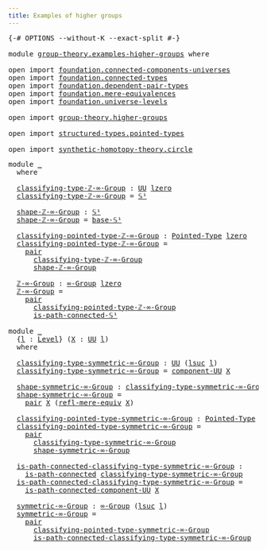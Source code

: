 ```yaml
---
title: Examples of higher groups
---
```


<pre class="Agda"><a id="51" class="Symbol">{-#</a> <a id="55" class="Keyword">OPTIONS</a> <a id="63" class="Pragma">--without-K</a> <a id="75" class="Pragma">--exact-split</a> <a id="89" class="Symbol">#-}</a>

<a id="94" class="Keyword">module</a> <a id="101" href="group-theory.examples-higher-groups.html" class="Module">group-theory.examples-higher-groups</a> <a id="137" class="Keyword">where</a>

<a id="144" class="Keyword">open</a> <a id="149" class="Keyword">import</a> <a id="156" href="foundation.connected-components-universes.html" class="Module">foundation.connected-components-universes</a>
<a id="198" class="Keyword">open</a> <a id="203" class="Keyword">import</a> <a id="210" href="foundation.connected-types.html" class="Module">foundation.connected-types</a>
<a id="237" class="Keyword">open</a> <a id="242" class="Keyword">import</a> <a id="249" href="foundation.dependent-pair-types.html" class="Module">foundation.dependent-pair-types</a>
<a id="281" class="Keyword">open</a> <a id="286" class="Keyword">import</a> <a id="293" href="foundation.mere-equivalences.html" class="Module">foundation.mere-equivalences</a>
<a id="322" class="Keyword">open</a> <a id="327" class="Keyword">import</a> <a id="334" href="foundation.universe-levels.html" class="Module">foundation.universe-levels</a>

<a id="362" class="Keyword">open</a> <a id="367" class="Keyword">import</a> <a id="374" href="group-theory.higher-groups.html" class="Module">group-theory.higher-groups</a>

<a id="402" class="Keyword">open</a> <a id="407" class="Keyword">import</a> <a id="414" href="structured-types.pointed-types.html" class="Module">structured-types.pointed-types</a>

<a id="446" class="Keyword">open</a> <a id="451" class="Keyword">import</a> <a id="458" href="synthetic-homotopy-theory.circle.html" class="Module">synthetic-homotopy-theory.circle</a>
</pre>
<pre class="Agda"><a id="504" class="Keyword">module</a> <a id="511" href="group-theory.examples-higher-groups.html#511" class="Module">_</a>
  <a id="515" class="Keyword">where</a>

  <a id="524" href="group-theory.examples-higher-groups.html#524" class="Function">classifying-type-ℤ-∞-Group</a> <a id="551" class="Symbol">:</a> <a id="553" href="foundation-core.universe-levels.html#235" class="Primitive">UU</a> <a id="556" href="Agda.Primitive.html#764" class="Primitive">lzero</a>
  <a id="564" href="group-theory.examples-higher-groups.html#524" class="Function">classifying-type-ℤ-∞-Group</a> <a id="591" class="Symbol">=</a> <a id="593" href="synthetic-homotopy-theory.circle.html#12148" class="Postulate">𝕊¹</a>

  <a id="599" href="group-theory.examples-higher-groups.html#599" class="Function">shape-ℤ-∞-Group</a> <a id="615" class="Symbol">:</a> <a id="617" href="synthetic-homotopy-theory.circle.html#12148" class="Postulate">𝕊¹</a>
  <a id="622" href="group-theory.examples-higher-groups.html#599" class="Function">shape-ℤ-∞-Group</a> <a id="638" class="Symbol">=</a> <a id="640" href="synthetic-homotopy-theory.circle.html#12173" class="Postulate">base-𝕊¹</a>

  <a id="651" href="group-theory.examples-higher-groups.html#651" class="Function">classifying-pointed-type-ℤ-∞-Group</a> <a id="686" class="Symbol">:</a> <a id="688" href="structured-types.pointed-types.html#383" class="Function">Pointed-Type</a> <a id="701" href="Agda.Primitive.html#764" class="Primitive">lzero</a>
  <a id="709" href="group-theory.examples-higher-groups.html#651" class="Function">classifying-pointed-type-ℤ-∞-Group</a> <a id="744" class="Symbol">=</a>
    <a id="750" href="foundation-core.dependent-pair-types.html#588" class="InductiveConstructor">pair</a>
      <a id="761" href="group-theory.examples-higher-groups.html#524" class="Function">classifying-type-ℤ-∞-Group</a>
      <a id="794" href="group-theory.examples-higher-groups.html#599" class="Function">shape-ℤ-∞-Group</a>

  <a id="813" href="group-theory.examples-higher-groups.html#813" class="Function">ℤ-∞-Group</a> <a id="823" class="Symbol">:</a> <a id="825" href="group-theory.higher-groups.html#1633" class="Function">∞-Group</a> <a id="833" href="Agda.Primitive.html#764" class="Primitive">lzero</a>
  <a id="841" href="group-theory.examples-higher-groups.html#813" class="Function">ℤ-∞-Group</a> <a id="851" class="Symbol">=</a>
    <a id="857" href="foundation-core.dependent-pair-types.html#588" class="InductiveConstructor">pair</a>
      <a id="868" href="group-theory.examples-higher-groups.html#651" class="Function">classifying-pointed-type-ℤ-∞-Group</a>
      <a id="909" href="synthetic-homotopy-theory.circle.html#16932" class="Function">is-path-connected-𝕊¹</a>

<a id="931" class="Keyword">module</a> <a id="938" href="group-theory.examples-higher-groups.html#938" class="Module">_</a>
  <a id="942" class="Symbol">{</a><a id="943" href="group-theory.examples-higher-groups.html#943" class="Bound">l</a> <a id="945" class="Symbol">:</a> <a id="947" href="Agda.Primitive.html#597" class="Postulate">Level</a><a id="952" class="Symbol">}</a> <a id="954" class="Symbol">(</a><a id="955" href="group-theory.examples-higher-groups.html#955" class="Bound">X</a> <a id="957" class="Symbol">:</a> <a id="959" href="foundation-core.universe-levels.html#235" class="Primitive">UU</a> <a id="962" href="group-theory.examples-higher-groups.html#943" class="Bound">l</a><a id="963" class="Symbol">)</a>
  <a id="967" class="Keyword">where</a>

  <a id="976" href="group-theory.examples-higher-groups.html#976" class="Function">classifying-type-symmetric-∞-Group</a> <a id="1011" class="Symbol">:</a> <a id="1013" href="foundation-core.universe-levels.html#235" class="Primitive">UU</a> <a id="1016" class="Symbol">(</a><a id="1017" href="Agda.Primitive.html#780" class="Primitive">lsuc</a> <a id="1022" href="group-theory.examples-higher-groups.html#943" class="Bound">l</a><a id="1023" class="Symbol">)</a>
  <a id="1027" href="group-theory.examples-higher-groups.html#976" class="Function">classifying-type-symmetric-∞-Group</a> <a id="1062" class="Symbol">=</a> <a id="1064" href="foundation.connected-components-universes.html#2320" class="Function">component-UU</a> <a id="1077" href="group-theory.examples-higher-groups.html#955" class="Bound">X</a>

  <a id="1082" href="group-theory.examples-higher-groups.html#1082" class="Function">shape-symmetric-∞-Group</a> <a id="1106" class="Symbol">:</a> <a id="1108" href="group-theory.examples-higher-groups.html#976" class="Function">classifying-type-symmetric-∞-Group</a>
  <a id="1145" href="group-theory.examples-higher-groups.html#1082" class="Function">shape-symmetric-∞-Group</a> <a id="1169" class="Symbol">=</a>
    <a id="1175" href="foundation-core.dependent-pair-types.html#588" class="InductiveConstructor">pair</a> <a id="1180" href="group-theory.examples-higher-groups.html#955" class="Bound">X</a> <a id="1182" class="Symbol">(</a><a id="1183" href="foundation.mere-equivalences.html#1771" class="Function">refl-mere-equiv</a> <a id="1199" href="group-theory.examples-higher-groups.html#955" class="Bound">X</a><a id="1200" class="Symbol">)</a>

  <a id="1205" href="group-theory.examples-higher-groups.html#1205" class="Function">classifying-pointed-type-symmetric-∞-Group</a> <a id="1248" class="Symbol">:</a> <a id="1250" href="structured-types.pointed-types.html#383" class="Function">Pointed-Type</a> <a id="1263" class="Symbol">(</a><a id="1264" href="Agda.Primitive.html#780" class="Primitive">lsuc</a> <a id="1269" href="group-theory.examples-higher-groups.html#943" class="Bound">l</a><a id="1270" class="Symbol">)</a>
  <a id="1274" href="group-theory.examples-higher-groups.html#1205" class="Function">classifying-pointed-type-symmetric-∞-Group</a> <a id="1317" class="Symbol">=</a>
    <a id="1323" href="foundation-core.dependent-pair-types.html#588" class="InductiveConstructor">pair</a>
      <a id="1334" href="group-theory.examples-higher-groups.html#976" class="Function">classifying-type-symmetric-∞-Group</a>
      <a id="1375" href="group-theory.examples-higher-groups.html#1082" class="Function">shape-symmetric-∞-Group</a>

  <a id="1402" href="group-theory.examples-higher-groups.html#1402" class="Function">is-path-connected-classifying-type-symmetric-∞-Group</a> <a id="1455" class="Symbol">:</a>
    <a id="1461" href="foundation.connected-types.html#1697" class="Function">is-path-connected</a> <a id="1479" href="group-theory.examples-higher-groups.html#976" class="Function">classifying-type-symmetric-∞-Group</a>
  <a id="1516" href="group-theory.examples-higher-groups.html#1402" class="Function">is-path-connected-classifying-type-symmetric-∞-Group</a> <a id="1569" class="Symbol">=</a>
    <a id="1575" href="foundation.connected-components-universes.html#6389" class="Function">is-path-connected-component-UU</a> <a id="1606" href="group-theory.examples-higher-groups.html#955" class="Bound">X</a>
  
  <a id="1613" href="group-theory.examples-higher-groups.html#1613" class="Function">symmetric-∞-Group</a> <a id="1631" class="Symbol">:</a> <a id="1633" href="group-theory.higher-groups.html#1633" class="Function">∞-Group</a> <a id="1641" class="Symbol">(</a><a id="1642" href="Agda.Primitive.html#780" class="Primitive">lsuc</a> <a id="1647" href="group-theory.examples-higher-groups.html#943" class="Bound">l</a><a id="1648" class="Symbol">)</a>
  <a id="1652" href="group-theory.examples-higher-groups.html#1613" class="Function">symmetric-∞-Group</a> <a id="1670" class="Symbol">=</a>
    <a id="1676" href="foundation-core.dependent-pair-types.html#588" class="InductiveConstructor">pair</a>
      <a id="1687" href="group-theory.examples-higher-groups.html#1205" class="Function">classifying-pointed-type-symmetric-∞-Group</a>
      <a id="1736" href="group-theory.examples-higher-groups.html#1402" class="Function">is-path-connected-classifying-type-symmetric-∞-Group</a>
</pre>